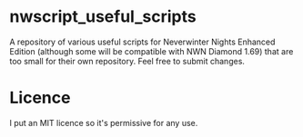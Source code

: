 # nwscript_useful_scripts
A repository of various useful scripts for Neverwinter Nights Enhanced Edition (although some will be compatible with NWN Diamond 1.69) that are too small for their own repository. Feel free to submit changes.

# Licence
I put an MIT licence so it's permissive for any use.
